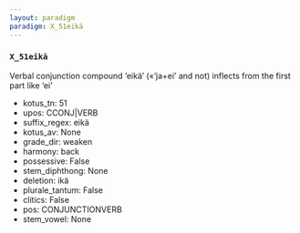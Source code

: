 ```yaml
---
layout: paradigm
paradigm: X_51eikä
---
```

### ` X_51eikä `

Verbal conjunction compound ‘eikä’ («‘ja+ei’ and not) inflects from the first part like ‘ei’
* kotus_tn: 51
* upos: CCONJ|VERB
* suffix_regex: eikä
* kotus_av: None
* grade_dir: weaken
* harmony: back
* possessive: False
* stem_diphthong: None
* deletion: ikä
* plurale_tantum: False
* clitics: False
* pos: CONJUNCTIONVERB
* stem_vowel: None
